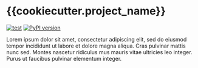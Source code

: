 # {{cookiecutter.project_name}}

[![test]({{cookiecutter._repository_url}}/actions/workflows/test.yml/badge.svg?branch=main)]({{cookiecutter._repository_url}}/actions/workflows/test.yml)
[![PyPI version](https://badge.fury.io/py/{{cookiecutter.project_name}}.svg?icon=si%3Apython)](https://badge.fury.io/py/{{cookiecutter.project_name}})

Lorem ipsum dolor sit amet, consectetur adipiscing elit, sed do eiusmod tempor
incididunt ut labore et dolore magna aliqua. Cras pulvinar mattis nunc sed.
Montes nascetur ridiculus mus mauris vitae ultricies leo integer. Purus ut
faucibus pulvinar elementum integer.
